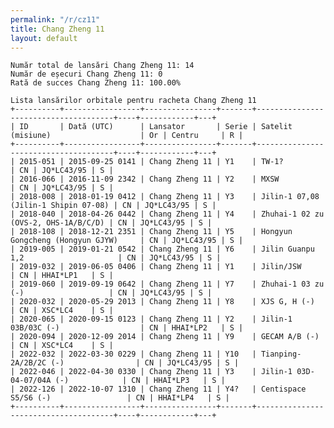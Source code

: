 ```yaml
---
permalink: "/r/cz11"
title: Chang Zheng 11
layout: default
---
```


    Număr total de lansări Chang Zheng 11: 14
    Număr de eșecuri Chang Zheng 11: 0
    Rată de succes Chang Zheng 11: 100.00%
    
    Lista lansărilor orbitale pentru racheta Chang Zheng 11
    +----------+-----------------+----------------+-------+--------------------------------------+----+------------+---+
    | ID       | Dată (UTC)      | Lansator       | Serie | Satelit (misiune)                    | Or | Centru     | R |
    +----------+-----------------+----------------+-------+--------------------------------------+----+------------+---+
    | 2015-051 | 2015-09-25 0141 | Chang Zheng 11 | Y1    | TW-1?                                | CN | JQ*LC43/95 | S |
    | 2016-066 | 2016-11-09 2342 | Chang Zheng 11 | Y2    | MXSW                                 | CN | JQ*LC43/95 | S |
    | 2018-008 | 2018-01-19 0412 | Chang Zheng 11 | Y3    | Jilin-1 07,08 (Jilin-1 Shipin 07-08) | CN | JQ*LC43/95 | S |
    | 2018-040 | 2018-04-26 0442 | Chang Zheng 11 | Y4    | Zhuhai-1 02 zu (OVS-2, OHS-1A/B/C/D) | CN | JQ*LC43/95 | S |
    | 2018-108 | 2018-12-21 2351 | Chang Zheng 11 | Y5    | Hongyun Gongcheng (Hongyun GJYW)     | CN | JQ*LC43/95 | S |
    | 2019-005 | 2019-01-21 0542 | Chang Zheng 11 | Y6    | Jilin Guanpu 1,2                     | CN | JQ*LC43/95 | S |
    | 2019-032 | 2019-06-05 0406 | Chang Zheng 11 | Y1    | Jilin/JSW                            | CN | HHAI*LP1   | S |
    | 2019-060 | 2019-09-19 0642 | Chang Zheng 11 | Y7    | Zhuhai-1 03 zu (-)                   | CN | JQ*LC43/95 | S |
    | 2020-032 | 2020-05-29 2013 | Chang Zheng 11 | Y8    | XJS G, H (-)                         | CN | XSC*LC4    | S |
    | 2020-065 | 2020-09-15 0123 | Chang Zheng 11 | Y2    | Jilin-1 03B/03C (-)                  | CN | HHAI*LP2   | S |
    | 2020-094 | 2020-12-09 2014 | Chang Zheng 11 | Y9    | GECAM A/B (-)                        | CN | XSC*LC4    | S |
    | 2022-032 | 2022-03-30 0229 | Chang Zheng 11 | Y10   | Tianping-2A/2B/2C (-)                | CN | JQ*LC43/95 | S |
    | 2022-046 | 2022-04-30 0330 | Chang Zheng 11 | Y3    | Jilin-1 03D-04-07/04A (-)            | CN | HHAI*LP3   | S |
    | 2022-126 | 2022-10-07 1310 | Chang Zheng 11 | Y4?   | Centispace S5/S6 (-)                 | CN | HHAI*LP4   | S |
    +----------+-----------------+----------------+-------+--------------------------------------+----+------------+---+
    

